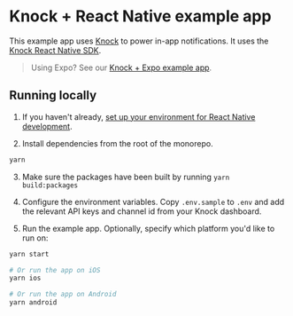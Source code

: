 # Knock + React Native example app

This example app uses [Knock](https://knock.app) to power in-app notifications. It uses the [Knock React Native SDK](../../packages/react-native).

> Using Expo? See our [Knock + Expo example app](../expo-example/README.md).

## Running locally

1. If you haven't already, [set up your environment for React Native development](https://reactnative.dev/docs/set-up-your-environment).

2. Install dependencies from the root of the monorepo.

```sh
yarn
```

3. Make sure the packages have been built by running `yarn build:packages`

4. Configure the environment variables. Copy `.env.sample` to `.env` and add the relevant API keys and channel id from your Knock dashboard.

5. Run the example app. Optionally, specify which platform you'd like to run on:

```sh
yarn start

# Or run the app on iOS
yarn ios

# Or run the app on Android
yarn android
```
